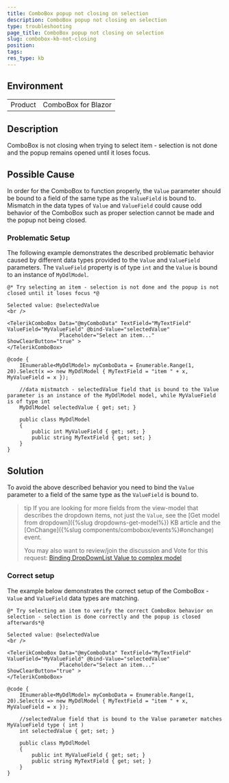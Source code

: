 ```yaml
---
title: ComboBox popup not closing on selection
description: ComboBox popup not closing on selection
type: troubleshooting
page_title: ComboBox popup not closing on selection
slug: combobox-kb-not-closing
position:
tags:
res_type: kb
---
```


## Environment
<table>
	<tbody>
		<tr>
			<td>Product</td>
			<td>ComboBox for Blazor</td>
		</tr>
	</tbody>
</table>


## Description

ComboBox is not closing when trying to select item - selection is not done and the popup remains opened until it loses focus.

## Possible Cause

In order for the ComboBox to function properly, the `Value` parameter should be bound to a field of the same type as the `ValueField` is bound to. Mismatch in the data types of `Value` and `ValueField` could cause odd behavior of the ComboBox such as proper selection cannot be made and the popup not being closed.

### Problematic Setup

The following example demonstrates the described problematic behavior caused by different data types provided to the `Value` and `ValueField` parameters. The `ValueField` property is of type `int` and the `Value` is bound to an instance of `MyDdlModel`.

````RAZOR
@* Try selecting an item - selection is not done and the popup is not closed until it loses focus *@

Selected value: @selectedValue
<br />

<TelerikComboBox Data="@myComboData" TextField="MyTextField" ValueField="MyValueField" @bind-Value="selectedValue"
                 Placeholder="Select an item..." ShowClearButton="true" >
</TelerikComboBox>

@code {
    IEnumerable<MyDdlModel> myComboData = Enumerable.Range(1, 20).Select(x => new MyDdlModel { MyTextField = "item " + x, MyValueField = x });

    //data mistmatch - selectedValue field that is bound to the Value parameter is an instance of the MyDdlModel model, while MyValueField is of type int
    MyDdlModel selectedValue { get; set; }

    public class MyDdlModel
    {
        public int MyValueField { get; set; }
        public string MyTextField { get; set; }
    }
}
````

## Solution

To avoid the above described behavior you need to bind the `Value` parameter to a field of the same type as the `ValueField` is bound to.

>tip If you are looking for more fields from the view-model that describes the dropdown items, not just the `Value`, see the [Get model from dropdown]({%slug dropdowns-get-model%}) KB article and the [OnChange]({%slug components/combobox/events%}#onchange) event.
>
> You may also want to review/join the discussion and Vote for this request: <a href="https://www.telerik.com/forums/binding-dropdownlist-value-to-complex-model" target="_blank">Binding DropDownList Value to complex model</a>

### Correct setup

The example below demonstrates the correct setup of the ComboBox - `Value` and `ValueField` data types are matching.

````RAZOR
@* Try selecting an item to verify the correct ComboBox behavior on selection - selection is done correctly and the popup is closed afterwards*@

Selected value: @selectedValue
<br />

<TelerikComboBox Data="@myComboData" TextField="MyTextField" ValueField="MyValueField" @bind-Value="selectedValue"
                 Placeholder="Select an item..." ShowClearButton="true" >
</TelerikComboBox>

@code {
    IEnumerable<MyDdlModel> myComboData = Enumerable.Range(1, 20).Select(x => new MyDdlModel { MyTextField = "item " + x, MyValueField = x });

    //selectedValue field that is bound to the Value parameter matches MyValueField type ( int )
    int selectedValue { get; set; }

    public class MyDdlModel
    {
        public int MyValueField { get; set; }
        public string MyTextField { get; set; }
    }
}
````

